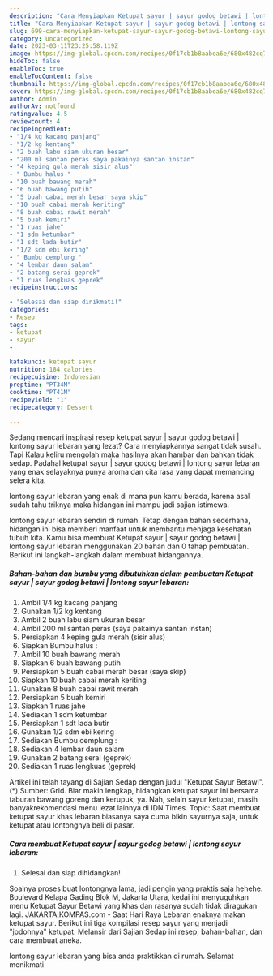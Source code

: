 ```yaml
---
description: "Cara Menyiapkan Ketupat sayur | sayur godog betawi | lontong sayur lebaran yang Lezat Sekali, Buat Buka Puasa}"
title: "Cara Menyiapkan Ketupat sayur | sayur godog betawi | lontong sayur lebaran yang Lezat Sekali, Buat Buka Puasa}"
slug: 699-cara-menyiapkan-ketupat-sayur-sayur-godog-betawi-lontong-sayur-lebaran-yang-lezat-sekali-buat-buka-puasa
category: Uncategorized
date: 2023-03-11T23:25:58.119Z
image: https://img-global.cpcdn.com/recipes/0f17cb1b8aabea6e/680x482cq70/ketupat-sayur-sayur-godog-betawi-lontong-sayur-lebaran-foto-resep-utama.jpg
hideToc: false
enableToc: true
enableTocContent: false
thumbnail: https://img-global.cpcdn.com/recipes/0f17cb1b8aabea6e/680x482cq70/ketupat-sayur-sayur-godog-betawi-lontong-sayur-lebaran-foto-resep-utama.jpg
cover: https://img-global.cpcdn.com/recipes/0f17cb1b8aabea6e/680x482cq70/ketupat-sayur-sayur-godog-betawi-lontong-sayur-lebaran-foto-resep-utama.jpg
author: Admin
authorAv: notfound
ratingvalue: 4.5
reviewcount: 4
recipeingredient:
- "1/4 kg kacang panjang"
- "1/2 kg kentang"
- "2 buah labu siam ukuran besar"
- "200 ml santan peras saya pakainya santan instan"
- "4 keping gula merah sisir alus"
- " Bumbu halus "
- "10 buah bawang merah"
- "6 buah bawang putih"
- "5 buah cabai merah besar saya skip"
- "10 buah cabai merah keriting"
- "8 buah cabai rawit merah"
- "5 buah kemiri"
- "1 ruas jahe"
- "1 sdm ketumbar"
- "1 sdt lada butir"
- "1/2 sdm ebi kering"
- " Bumbu cemplung "
- "4 lembar daun salam"
- "2 batang serai geprek"
- "1 ruas lengkuas geprek"
recipeinstructions:

- "Selesai dan siap dinikmati!"
categories:
- Resep
tags:
- ketupat
- sayur
- 

katakunci: ketupat sayur  
nutrition: 184 calories
recipecuisine: Indonesian
preptime: "PT34M"
cooktime: "PT41M"
recipeyield: "1"
recipecategory: Dessert

---
```



Sedang mencari inspirasi resep ketupat sayur | sayur godog betawi | lontong sayur lebaran yang lezat? Cara menyiapkannya sangat tidak susah. Tapi Kalau keliru mengolah maka hasilnya akan hambar dan bahkan tidak sedap. Padahal ketupat sayur | sayur godog betawi | lontong sayur lebaran yang enak selayaknya punya aroma dan cita rasa yang dapat memancing selera kita.

 lontong sayur lebaran yang enak di mana pun kamu berada, karena asal sudah tahu triknya maka hidangan ini mampu jadi sajian istimewa.


 lontong sayur lebaran sendiri di rumah. Tetap dengan bahan sederhana, hidangan ini bisa memberi manfaat untuk membantu menjaga kesehatan tubuh kita. Kamu bisa membuat Ketupat sayur | sayur godog betawi | lontong sayur lebaran menggunakan 20 bahan dan 0 tahap pembuatan. Berikut ini langkah-langkah dalam membuat hidangannya.

<!--inarticleads1-->

##### Bahan-bahan dan bumbu yang dibutuhkan dalam pembuatan Ketupat sayur | sayur godog betawi | lontong sayur lebaran:

1. Ambil 1/4 kg kacang panjang
1. Gunakan 1/2 kg kentang
1. Ambil 2 buah labu siam ukuran besar
1. Ambil 200 ml santan peras (saya pakainya santan instan)
1. Persiapkan 4 keping gula merah (sisir alus)
1. Siapkan  Bumbu halus :
1. Ambil 10 buah bawang merah
1. Siapkan 6 buah bawang putih
1. Persiapkan 5 buah cabai merah besar (saya skip)
1. Siapkan 10 buah cabai merah keriting
1. Gunakan 8 buah cabai rawit merah
1. Persiapkan 5 buah kemiri
1. Siapkan 1 ruas jahe
1. Sediakan 1 sdm ketumbar
1. Persiapkan 1 sdt lada butir
1. Gunakan 1/2 sdm ebi kering
1. Sediakan  Bumbu cemplung :
1. Sediakan 4 lembar daun salam
1. Gunakan 2 batang serai (geprek)
1. Sediakan 1 ruas lengkuas (geprek)


Artikel ini telah tayang di Sajian Sedap dengan judul &#34;Ketupat Sayur Betawi&#34;. (*) Sumber: Grid. Biar makin lengkap, hidangkan ketupat sayur ini bersama taburan bawang goreng dan kerupuk, ya. Nah, selain sayur ketupat, masih banyakrekomendasi menu lezat lainnya di IDN Times. Topic: Saat membuat ketupat sayur khas lebaran biasanya saya cuma bikin sayurnya saja, untuk ketupat atau lontongnya beli di pasar. 

<!--inarticleads2-->

##### Cara membuat Ketupat sayur | sayur godog betawi | lontong sayur lebaran:


1. Selesai dan siap dihidangkan!

Soalnya proses buat lontongnya lama, jadi pengin yang praktis saja hehehe. Boulevard Kelapa Gading Blok M, Jakarta Utara, kedai ini menyuguhkan menu Ketupat Sayur Betawi yang khas dan rasanya sudah tidak diragukan lagi. JAKARTA,KOMPAS.com - Saat Hari Raya Lebaran enaknya makan ketupat sayur. Berikut ini tiga kompilasi resep sayur yang menjadi &#34;jodohnya&#34; ketupat. Melansir dari Sajian Sedap ini resep, bahan-bahan, dan cara membuat aneka. 

 lontong sayur lebaran yang bisa anda praktikkan di rumah. Selamat menikmati

